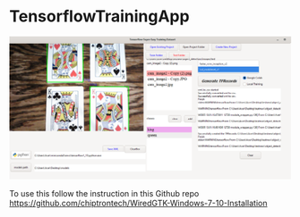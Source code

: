 # TensorflowTrainingApp 

![](img.png)

To use this follow the instruction in this Github repo
https://github.com/chiptrontech/WiredGTK-Windows-7-10-Installation
